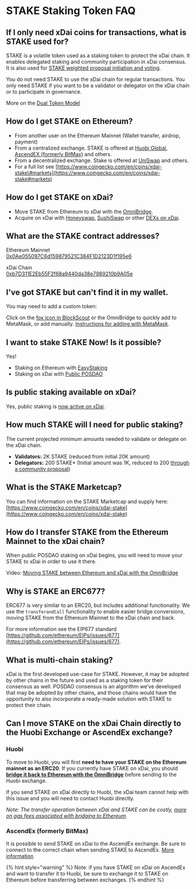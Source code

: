 # STAKE Staking Token FAQ

## If I only need xDai coins for transactions, what is STAKE used for?

STAKE is a volatile token used as a staking token to protect the xDai chain. It enables delegated staking and community participation in xDai consensus. It is also used for [STAKE weighted proposal initiation and voting](../../for-users/governance/stake-weighted-voting/).

You do not need STAKE to use the xDai chain for regular transactions. You only need STAKE if you want to be a validator or delegator on the xDai chain or to participate in governance.

More on the [Dual Token Model](../../for-stakers/stake-token/stake-reward-mechanics/dual-token-model.md)

## How do I get STAKE on Ethereum?

* From another user on the Ethereum Mainnet \(Wallet transfer, airdrop, payment\)
* From a centralized exchange. STAKE is offered at [Huobi Global](https://www.huobi.com/en-us/exchange/),  [AscendEX \(formerly BitMax\)](https://bitmax.io/#/trade/usdt/stake) and others.
* From a decentralized exchange. Stake is offered at [UniSwap](https://uniswap.exchange/swap/0x0ae055097c6d159879521c384f1d2123d1f195e6) and others. 
* For a full list see [https://www.coingecko.com/en/coins/xdai-stake\#markets](https://www.coingecko.com/en/coins/xdai-stake#markets)

## How do I get STAKE on xDai?

* Move STAKE from Ethereum to xDai with the [OmniBridge](https://omni.xdaichain.com/bridge).
* Acquire on xDai with [Honeyswap](../project-spotlights/1hive/honeyswap.md), [SushiSwap](https://app.sushi.com/swap) or other [DEXs on xDai](../project-spotlights/#defi).

## What are the STAKE contract addresses?

Ethereum Mainnet  
[0x0Ae055097C6d159879521C384F1D2123D1f195e6](https://etherscan.io/token/0x0Ae055097C6d159879521C384F1D2123D1f195e6)

xDai Chain  
[0xb7D311E2Eb55F2f68a9440da38e7989210b9A05e](https://blockscout.com/xdai/mainnet/address/0xb7D311E2Eb55F2f68a9440da38e7989210b9A05e/transactions)

## I've got STAKE but can't find it in my wallet.

You may need to add a custom token:

Click on the [fox icon in BlockScout](https://blockscout.com/xdai/mainnet/tokens/0xb7D311E2Eb55F2f68a9440da38e7989210b9A05e/token-transfers) or the OmniBridge to quickly add to MetaMask, or add manually. [Instructions for adding with MetaMask](../../for-stakers/stake-token/get-stake/add-stake-to-metamask.md).

## I want to stake STAKE Now! Is it possible?

Yes! 

* Staking on Ethereum with [EasyStaking](https://easy-staking.xdaichain.com/) 
* Staking on xDai with [Public POSDAO](../../for-stakers/staking-protocol/)

## Is public staking available on xDai?

Yes, public staking is [now active on xDai](../news-and-information/project-updates/public-posdao-announcement.md).

## How much STAKE will I need for public staking?

The current projected minimum amounts needed to validate or delegate on the xDai chain.

* **Validators:** 2K STAKE \(reduced from initial 20K amount\)
* **Delegators:** 200 STAKE\* \(Initial amount was 1K, reduced to 200 [through a community proposal](../../for-users/governance/stake-weighted-voting/)\)

## What is the STAKE Marketcap?

You can find information on the STAKE Marketcap and supply here: [https://www.coingecko.com/en/coins/xdai-stake](https://www.coingecko.com/en/coins/xdai-stake)

## How do I transfer STAKE from the Ethereum Mainnet to the xDai chain?

When public POSDAO staking on xDai begins, you will need to move your STAKE to xDai in order to use it there.

Video: [Moving STAKE between Ethereum and xDai with the OmniBridge](https://youtu.be/qbuBqur9lcE)

## Why is STAKE an ERC677?

ERC677 is very similar to an ERC20, but includes additional functionality. We use the `transferandCall` functionality to enable easier bridge conversions, moving STAKE from the Ethereum Mainnet to the xDai chain and back.

For more information see the EIP677 standard [https://github.com/ethereum/EIPs/issues/677](https://github.com/ethereum/EIPs/issues/677).

## What is multi-chain staking?

xDai is the first developed use-case for STAKE. However, it may be adopted by other chains in the future and used as a staking token for their consensus as well. POSDAO consensus is an algorithm we’ve developed that may be adopted by other chains, and those chains would have the opportunity to also incorporate a ready-made solution with STAKE to protect their chain.

## Can I move STAKE on the xDai Chain directly to the Huobi Exchange or AscendEx exchange?

### Huobi

To move to Huobi, you will first **need to have your STAKE on the Ethereum mainnet as an ERC20**. If you currently have STAKE on xDai, you should[ **bridge it back to Ethereum with the OmniBridge**](https://omni.xdaichain.com/bridge?from=100&to=1&token=0xb7D311E2Eb55F2f68a9440da38e7989210b9A05e) before sending to the Huobi exchange. 

If you send STAKE on xDai directly to Huobi, the xDai team cannot help with this issue and you will need to contact Huobi directly.

_Note: The transfer operation between xDai and STAKE can be costly,_ [_more on gas fees associated with bridging to Ethereum_](bridges-xdai-bridge-and-omnibridge.md#metamask-is-showing-very-high-fees-to-claim-a-transaction-on-ethereum-tokens-bridged-from-xdai-to-ethereum-is-this-estimate-accurate)_._

### AscendEx \(formerly BitMax\)

It is possible to send STAKE on xDai to the AscendEx exchange. Be sure to connect to the correct chain when sending STAKE to AscendEx. [More information](https://bitmax.io/en/help-center/articles/1500003245861)

{% hint style="warning" %}
Note: if you have STAKE on xDai on AscendEx and want to transfer it to Huobi, be sure to exchange it to STAKE on Ethereum before transferring between exchanges.
{% endhint %}


